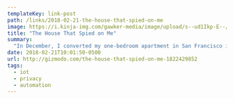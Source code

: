 ```yaml
---
templateKey: link-post
path: /links/2018-02-21-the-house-that-spied-on-me
image: https://i.kinja-img.com/gawker-media/image/upload/s--ud1Ikp-E--/c_scale,fl_progressive,q_80,w_800/iwbc3qb66s2z3no6zfgc.png
title: "The House That Spied on Me"
summary:
  "In December, I converted my one-bedroom apartment in San Francisco into a “smart home."
date: 2018-02-21T10:01:50-0500
url: http://gizmodo.com/the-house-that-spied-on-me-1822429852
tags:
  - iot
  - privacy
  - automation
---
```

